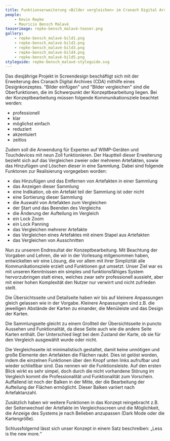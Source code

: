```yaml
---
title: Funktionserweiterung «Bilder vergleichen» im Cranach Digital Archive
people:
    - Kevin Repke
    - Mauricio Bensch Malavé
teaserimage: repke-bensch_malavé-teaser.png
gallery:
    - repke-bensch_malavé-bild1.png
    - repke-bensch_malavé-bild2.png
    - repke-bensch_malavé-bild3.png
    - repke-bensch_malavé-bild4.png
    - repke-bensch_malavé-bild5.png
styleguide: repke-bensch_malavé-styleguide.svg
---
```


Das diesjährige Projekt in Screendesign beschäftigt sich mit der Erweiterung des Cranach Digital Archives (CDA) mithilfe eines Designkonzeptes. "Bilder einfügen" und "Bilder vergleichen" sind die Oberfunktionen, die im Schwerpunkt der Konzeptbearbeitung liegen. Bei der Konzeptbearbeitung müssen folgende Kommunikationsziele beachtet werden:

- professionell
- klar
- möglichst einfach
- reduziert
- akzentuiert 
- zeitlos

Zudem soll die Anwendung für Experten auf WIMP-Geräten und Touchdevices mit neun Zoll funktionieren.
Der Hauptteil dieser Erweiterung bezieht sich auf das Vergleichen zweier oder mehreren Artefakten, sowie das Hinzufügen und Löschen dieser in eine Sammlung. Dabei sind folgende Funktonen zur Realisierung vorgegeben worden:

- das Hinzufügen und das Entfernen von Artefakten in einer Sammlung
- das Anzeigen dieser Sammlung
- eine Indikation, ob ein Artefakt teil der Sammlung ist oder nicht
- eine Sortierung dieser Sammlung
- die Auswahl von Artefakten zum Vergleichen
- der Start und das Beenden des Vergleichs
- die Änderung der Aufteilung im Vergleich
- ein Lock Zoom
- ein Lock Panning
- das Vergleichen mehrerer Artefakte
- das Vergleichen eines Artefaktes mit einem Stapel aus Artefakten
- das Vergleichen von Ausschnitten


Nun zu unserem Endresultat der Konzeptbearbeitung. Mit Beachtung der Vorgaben und Lehren, die wir in der Vorlesung mitgenommen haben, entwickelten wir eine Lösung, die vor allem mit ihrer Simplizität alle Kommunikationsziele erzielt und Funktionen gut umsetzt. Unser Ziel war es mit unseren Kenntnissen ein simples und funktionsfähiges System hervorzubringen statt eines, welches zwar sehr professionell aussieht, aber mit einer hohen Komplexität den Nutzer nur verwirrt und nicht zufrieden stellt.

Die Übersichtsseite und Detailseite haben wir bis auf kleinere Anpassungen gleich gelassen wie in der Vorgabe. Kleinere Anpassungen sind z.B. die jeweiligen Abstände der Karten zu einander, die Menüleiste und das Design der Karten.

Die Sammlungseite gleicht zu einem Großteil der Übersichtsseite in puncto Aussehen und Funktionalität, da diese Seite auch wie die andere Seite Karten enthält. Der Unterschied liegt bei dem Zustand der Karte, ob sie für den Vergleich ausgewählt wurde oder nicht.

Die Vergleichsseite ist minimalistisch gestaltet, damit keine unnötigen und große Elemente den Artefakten die Flächen raubt. Dies ist gelöst worden, indem die einzelnen Funktionen über den Knopf unten links aufrufbar und wieder schließbar sind. Das nennen wir die Funktionsleiste. Auf den ersten Blick wirkt es sehr simpel, doch durch die nicht vorhandene Störung im Vergleich kommt die Professionalität und Funktionalität zum Vorschein. Auffallend ist noch der Balken in der Mitte, der die Bearbeitung der Aufteilung der Flächen ermöglicht. Dieser Balken variiert nach Artefaktanzahl.

Zusätzlich haben wir weitere Funktionen in das Konzept reingebracht z.B. der Seitenwechsel der Artefakte im Vergleichsscreen und die Möglichkeit, die Anzeige des Systems je nach Belieben anzupassen (Dark Mode oder die Kartengröße).

Schlussfolgernd lässt sich unser Konzept in einem Satz beschreiben:
„Less is the new more.“


